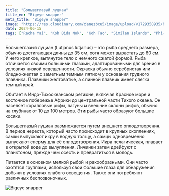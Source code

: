 ```yaml
---
title: "Большеглазый луциан"
title_en: "Bigeye snapper"
meta_title: "Bigeye snapper"
image: "https://res.cloudinary.com/danezbcu5/image/upload/v1729358935/bigeye-snapper_nj3iqx.png"
date: 2024-06-15
tags: ["Racha Yai", "Koh Bida Nok", "Koh Tao", "Similan Islands", "Phi-Phi"]
---
```


Большеглазый луциан (Lutjanus lutjanus) – это рыба среднего размера, обычно достигающая длины до 35 см, хотя может вырастать до 60 см. У него крепкое, вытянутое тело с немного сжатой формой. Рыба отличается своими большими глазами, адаптированными для зрения в условиях низкой освещенности. Окраска обычно серебристая или бледно-желтая с заметным темным пятном у основания грудного плавника. Плавники желтоватые, а спинной плавник имеет слегка темный край.

Обитает в Индо-Тихоокеанском регионе, включая Красное море и восточное побережье Африки до центральной части Тихого океана. Он населяет коралловые рифы, лагуны и внешние склоны рифов, обычно на глубинах от 10 до 100 метров. Эти рыбы часто образуют большие косяки.

Большеглазый луциан размножается путем внешнего оплодотворения. В период нереста, который часто происходит в крупных скоплениях, самки выпускают икру в водную толщу, а самцы одновременно выпускают сперму для её оплодотворения. Икра пелагическая, плавает в открытой воде до вылупления. Личинки затем дрейфуют с планктоном, прежде чем осесть и превратиться в молодь.

Питается в основном мелкой рыбой и ракообразными. Они часто охотятся группами, используя свои большие глаза для обнаружения добычи в условиях слабого освещения. Также они потребляют различных беспозвоночных.

![Bigeye snapper](https://res.cloudinary.com/danezbcu5/image/upload/v1729358936/bigeye-snapper-2_vgukul.png "Bigeye snapper")
